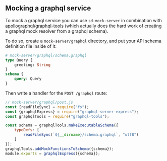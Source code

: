## Mocking a graphql service

To mock a graphql service you can use `sd-mock-server` in combination with
[apollographql/graphql-tools](https://github.com/apollographql/graphql-tools)
(which actually does the hard work of creating a graphql mock resolver from a
graphql schema).

To do so, create a `mock-server/graphql` directory, and put your API schema
definition file inside of it:

```graphql
# mock-server/graphql/schema.graphql
type Query {
    greeting: String
}
schema {
    query: Query
}
```

Then write a handler for the `POST /graphql` route:

```js
// mock-server/graphql/post.js
const {readFileSync} = require("fs");
const {graphqlExpress} = require("graphql-server-express");
const graphqlTools = require("graphql-tools");

const schema = graphqlTools.makeExecutableSchema({
    typeDefs: [
        readFileSync(`${__dirname}/schema.graphql`, "utf8")
    ]
});
graphqlTools.addMockFunctionsToSchema({schema});
module.exports = graphqlExpress({schema});
```
